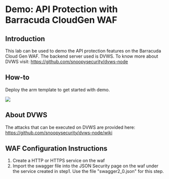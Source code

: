 # Demo: API Protection with Barracuda CloudGen WAF

## Introduction

This lab can be used to demo the API protection features on the Barracuda Cloud Gen WAF. The backend server used is DVWS. To know more about DVWS visit: https://github.com/snoopysecurity/dvws-node


## How-to

Deploy the arm template to get started with demo.

<a href="https://portal.azure.com/#create/Microsoft.Template/uri/https%3A%2F%2Fraw.githubusercontent.com%2Faravindan-acct%2FDVWS_with_WAF_demo%2Fmain%2Fazuredeploy.json" target="_blank"><img src="http://azuredeploy.net/deploybutton.png"/></a>

## About DVWS

The attacks that can be executed on DVWS are provided here: https://github.com/snoopysecurity/dvws-node/wiki


## WAF Configuration Instructions

1. Create a HTTP or HTTPS service on the waf
2. Import the swagger file into the JSON Security page on the waf under the service created in step1.
   Use the file "swagger2_0.json" for this step.
